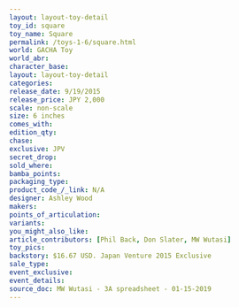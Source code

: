 ```yaml
---
layout: layout-toy-detail 
toy_id: square
toy_name: Square
permalink: /toys-1-6/square.html
world: GACHA Toy
world_abr: 
character_base: 
layout: layout-toy-detail
categories: 
release_date: 9/19/2015
release_price: JPY 2,000 
scale: non-scale
size: 6 inches
comes_with: 
edition_qty: 
chase: 
exclusive: JPV
secret_drop: 
sold_where: 
bamba_points: 
packaging_type: 
product_code_/_link: N/A
designer: Ashley Wood
makers: 
points_of_articulation: 
variants: 
you_might_also_like: 
article_contributors: [Phil Back, Don Slater, MW Wutasi]
toy_pics: 
backstory: $16.67 USD. Japan Venture 2015 Exclusive
sale_type: 
event_exclusive: 
event_details: 
source_doc: MW Wutasi - 3A spreadsheet - 01-15-2019
---
```

